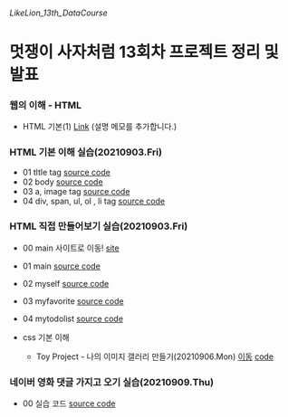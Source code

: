 ###### LikeLion_13th_DataCourse
# 멋쟁이 사자처럼 13회차 프로젝트 정리 및 발표


### 웹의 이해 - HTML
  * HTML 기본(1) [Link](https://git-scm.com/)
  (설명 메모를 추가합니다.)

### HTML 기본 이해 실습(20210903.Fri)
  * 01 tltle tag [source code](https://github.com/sjungk/LikeLion_13th_DataCourse/blob/main/web_html/html_title.html)
  * 02 body [source code](https://github.com/sjungk/LikeLion_13th_DataCourse/blob/main/web_html/html_body.html)
  * 03 a, image tag [source code](https://github.com/sjungk/LikeLion_13th_DataCourse/blob/main/web_html/03_html_link_image.html)
  * 04 div, span, ul, ol , li tag [source code](https://github.com/sjungk/LikeLion_13th_DataCourse/blob/main/web_html/04_html_div_span.html)

### HTML 직접 만들어보기 실습(20210903.Fri)
  * 00 main 사이트로 이동! [site](https://sjungk.github.io/LikeLion_13th_DataCourse/03_mission/01_main.html)
  * 01 main [source code](https://github.com/sjungk/LikeLion_13th_DataCourse/blob/main/03_mission/01_main.html)
  * 02 myself [source code](https://github.com/sjungk/LikeLion_13th_DataCourse/blob/main/03_mission/02_myself.html)
  * 03 myfavorite [source code](https://github.com/sjungk/LikeLion_13th_DataCourse/blob/03_mission/03_myfavorite.html)
  * 04 mytodolist [source code](https://github.com/sjungk/LikeLion_13th_DataCourse/blob/03_mission/04_mytodolist.html)

  * css 기본 이해
     * Toy Project - 나의 이미지 갤러리 만들기(20210906.Mon) [이동](https://sjungk.github.io/LikeLion_13th_DataCourse/02%20css_gallery/14_img_gallery.html) [code](https://github.com/sjungk/LikeLion_13th_DataCourse/blob/main/02%20css_gallery/14_img_gallery.html)

### 네이버 영화 댓글 가지고 오기 실습(20210909.Thu)
  * 00 실습 코드 [source code](https://github.com/sjungk/LikeLion_13th_DataCourse/blob/main/04_movie_review/14_mission.py)
